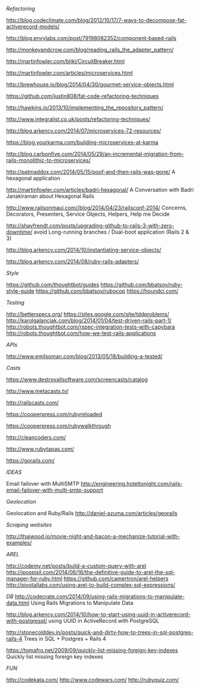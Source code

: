 *Refactoring*

http://blog.codeclimate.com/blog/2012/10/17/7-ways-to-decompose-fat-activerecord-models/

http://blog.envylabs.com/post/79198082352/component-based-rails

http://monkeyandcrow.com/blog/reading_rails_the_adapter_pattern/

http://martinfowler.com/bliki/CircuitBreaker.html

http://martinfowler.com/articles/microservices.html

http://brewhouse.io/blog/2014/04/30/gourmet-service-objects.html

https://github.com/justin808/fat-code-refactoring-techniques

http://hawkins.io/2013/10/implementing_the_repository_pattern/

http://www.integralist.co.uk/posts/refactoring-techniques/

http://blog.arkency.com/2014/07/microservices-72-resources/

https://blog.yourkarma.com/building-microservices-at-karma

http://blog.carbonfive.com/2014/05/29/an-incremental-migration-from-rails-monolithic-to-microservices/

http://patmaddox.com/2014/05/15/poof-and-then-rails-was-gone/ A hexagonal application

http://martinfowler.com/articles/badri-hexagonal/ A Conversation with Badri Janakiraman about Hexagonal Rails

http://www.railsonmaui.com//blog/2014/04/23/railsconf-2014/ Concerns, Decorators, Presenters, Service Objects, Helpers, Help me Decide

http://shayfrendt.com/posts/upgrading-github-to-rails-3-with-zero-downtime/ avoid Long-running branches / Dual-boot application (Rails 2 & 3)

http://blog.arkency.com/2014/10/instantiating-service-objects/

http://blog.arkency.com/2014/08/ruby-rails-adapters/


*Style*

https://github.com/thoughtbot/guides
https://github.com/bbatsov/ruby-style-guide
https://github.com/bbatsov/rubocop
https://houndci.com/

*Testing*

http://betterspecs.org/
https://sites.google.com/site/tddproblems/
http://karolgalanciak.com/blog/2014/01/04/test-driven-rails-part-1/
http://robots.thoughtbot.com/rspec-integration-tests-with-capybara
http://robots.thoughtbot.com/how-we-test-rails-applications

*APIs*

http://www.emilsoman.com/blog/2013/05/18/building-a-tested/


*Casts*

https://www.destroyallsoftware.com/screencasts/catalog

http://www.metacasts.tv/

http://railscasts.com/

https://cooperpress.com/rubyreloaded

https://cooperpress.com/rubywalkthrough

http://cleancoders.com/

http://www.rubytapas.com/

https://gorails.com/

*IDEAS*

Email failover with MultiSMTP http://engineering.hoteltonight.com/rails-email-failover-with-multi-smtp-support


*Geolocation*

Geolocation and Ruby/Rails http://daniel-azuma.com/articles/georails

*Scraping websites*

http://thaiwood.io/movie-night-and-bacon-a-mechanize-tutorial-with-examples/

*AREL*

http://codemy.net/posts/build-a-custom-query-with-arel
http://jpospisil.com/2014/06/16/the-definitive-guide-to-arel-the-sql-manager-for-ruby.html
https://github.com/camertron/arel-helpers
http://pivotallabs.com/using-arel-to-build-complex-sql-expressions/

*DB*
http://codecrate.com/2014/09/using-rails-migrations-to-manipulate-data.html Using Rails Migrations to Manipulate Data

http://blog.arkency.com/2014/10/how-to-start-using-uuid-in-activerecord-with-postgresql/ using UUID in ActiveRecord with PostgreSQL

http://stonecolddev.in/posts/quick-and-dirty-how-to-trees-in-sql-postgres-rails-4 Trees in SQL + Postgres + Rails 4

https://tomafro.net/2009/09/quickly-list-missing-foreign-key-indexes Quickly list missing foreign key indexes

*FUN*

http://codekata.com/
http://www.codewars.com/
http://rubyquiz.com/
